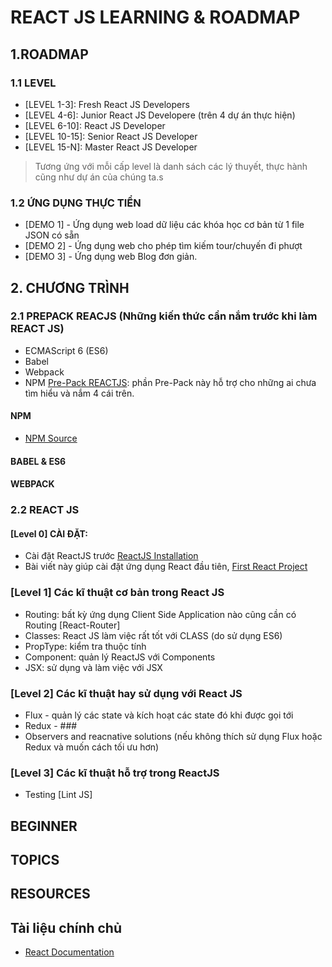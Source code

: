 # REACT JS LEARNING & ROADMAP

## 1.ROADMAP

### 1.1 LEVEL

* [LEVEL 1-3]: Fresh React JS Developers
* [LEVEL 4-6]: Junior React JS Developere (trên 4 dự án thực hiện)
* [LEVEL 6-10]: React JS Developer
* [LEVEL 10-15]: Senior React JS Developer
* [LEVEL 15-N]: Master React JS Developer
> Tương ứng với mỗi cấp level là danh sách các lý thuyết, thực hành cũng như dự án của chúng ta.s

### 1.2 ỨNG DỤNG THỰC TIỂN
* [DEMO 1] - Ứng dụng web load dữ liệu các khóa học cơ bản từ 1 file JSON có sẵn
* [DEMO 2] - Ứng dụng web cho phép tìm kiếm tour/chuyến đi phượt
* [DEMO 3] - Ứng dụng web Blog đơn giản.

## 2. CHƯƠNG TRÌNH

### 2.1 PREPACK REACJS (Những kiến thức cần nắm trước khi làm REACT JS)

* ECMAScript 6 (ES6)
* Babel
* Webpack
* NPM
[Pre-Pack REACTJS](https://github.com/nvminhtu/React/tree/master/prepack-reactjs): phần Pre-Pack này hỗ trợ cho những ai chưa tìm hiểu và nắm 4 cái trên.

#### NPM
* [NPM Source](https://github.com/nvminhtu/React/tree/master/prepack-reactjs/npm)

#### BABEL & ES6

#### WEBPACK

### 2.2 REACT JS

#### [Level 0] CÀI ĐẶT:
* Cài đặt ReactJS trước [ReactJS Installation](https://facebook.github.io/react/docs/installation.html)
* Bài viết này giúp cài đặt ứng dụng React đầu tiên,
[First React Project](https://medium.com/@diamondgfx/learning-react-with-create-react-app-part-1-a12e1833fdc)

### [Level 1] Các kĩ thuật cơ bản trong React JS
* Routing: bất kỳ ứng dụng Client Side Application nào cũng cần có Routing [React-Router]
* Classes: React JS làm việc rất tốt với CLASS (do sử dụng ES6)
* PropType: kiểm tra thuộc tính
* Component: quản lý ReactJS với Components
* JSX: sử dụng và làm việc với JSX

### [Level 2] Các kĩ thuật hay sử dụng với React JS
* Flux - quản lý các state và kích hoạt các state đó khi được gọi tới
* Redux - ###
* Observers and reacnative solutions (nếu không thích sử dụng Flux hoặc Redux và muốn cách tối ưu hơn)

### [Level 3] Các kĩ thuật hỗ trợ trong ReactJS
* Testing [Lint JS]

## BEGINNER
## TOPICS
## RESOURCES
## Tài liệu chính chủ
* [React Documentation](https://facebook.github.io/react/docs/hello-world.html)
